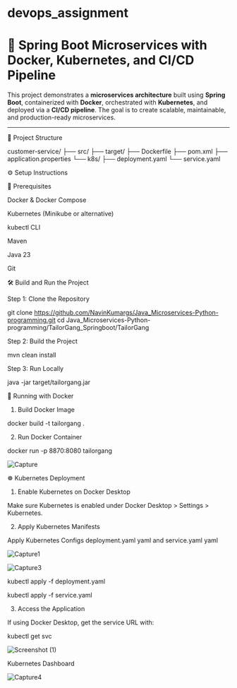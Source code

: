 # devops_assignment

# 🚀 Spring Boot Microservices with Docker, Kubernetes, and CI/CD Pipeline

This project demonstrates a **microservices architecture** built using **Spring Boot**, containerized with **Docker**, orchestrated with **Kubernetes**, and deployed via a **CI/CD pipeline**. The goal is to create scalable, maintainable, and production-ready microservices.

---

📁 Project Structure

customer-service/ ├── src/ ├── target/ ├── Dockerfile ├── pom.xml ├── application.properties └── k8s/ ├── deployment.yaml └── service.yaml

⚙️ Setup Instructions

🔧 Prerequisites

Docker & Docker Compose

Kubernetes (Minikube or alternative)

kubectl CLI

Maven

Java 23

Git

🛠️ Build and Run the Project 

Step 1: Clone the Repository 

git clone https://github.com/NavinKumargs/Java_Microservices-Python-programming.git 
cd Java_Microservices-Python-programming/TailorGang_Springboot/TailorGang 

Step 2: Build the Project 

mvn clean install 

Step 3: Run Locally  

java -jar target/tailorgang.jar

🐳 Running with Docker

1. Build Docker Image

docker build -t tailorgang .

2. Run Docker Container

docker run -p 8870:8080 tailorgang

![Capture](https://github.com/user-attachments/assets/27ad6ff1-52bb-49dc-b801-a30c903c3de9)

☸️ Kubernetes Deployment

1. Enable Kubernetes on Docker Desktop
   
Make sure Kubernetes is enabled under Docker Desktop > Settings > Kubernetes.

2. Apply Kubernetes Manifests

Apply Kubernetes Configs deployment.yaml yaml and service.yaml yaml

![Capture1](https://github.com/user-attachments/assets/b6cbec7a-72fd-400a-9741-345ce9be99ba)

![Capture3](https://github.com/user-attachments/assets/02897921-6b0e-4dc9-8d28-1170e070328d)

kubectl apply -f deployment.yaml

kubectl apply -f service.yaml

3. Access the Application
   
If using Docker Desktop, get the service URL with:

kubectl get svc

![Screenshot (1)](https://github.com/user-attachments/assets/6d9f516b-27da-4d7b-8a90-e1fcdcd6a44f)

Kubernetes Dashboard

![Capture4](https://github.com/user-attachments/assets/0ed491a6-522f-4fae-afe0-5ed05a55d058)













